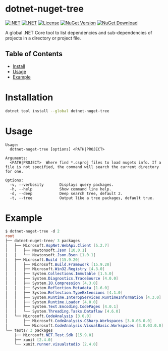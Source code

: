 # dotnet-nuget-tree
[![.NET](https://github.com/ramosisw/dotnet-nuget-tree/actions/workflows/dotnet.yml/badge.svg)](https://github.com/ramosisw/dotnet-nuget-tree/actions/workflows/push-build.yml)
[![.NET](https://github.com/ramosisw/dotnet-nuget-tree/actions/workflows/dotnet.yml/badge.svg)](https://github.com/ramosisw/dotnet-nuget-tree/actions/workflows/build-deploy.yml)
[![License](https://img.shields.io/badge/License-MIT-blue.svg?style=flat-square&logo=read-the-docs)](https://github.com/ramosisw/dotnet-nuget-tree/blob/master/LICENSE)
[![NuGet Version](https://img.shields.io/nuget/v/dotnet-nuget-tree.svg?style=flat-square&logo=nuget)](https://www.nuget.org/packages/dotnet-nuget-tree/)
[![NuGet Download](https://img.shields.io/nuget/dt/dotnet-nuget-tree.svg?style=flat-square&logo=nuget)](https://www.nuget.org/packages/dotnet-nuget-tree/)

A global .NET Core tool to list dependencies and sub-dependencies of projects in a directory or project file.

## Table of Contents

- [Install](#installation)
- [Usage](#usage)
- [Example](#example)


# Installation
```sh
dotnet tool install --global dotnet-nuget-tree
```

# Usage

```
Usage:
  dotnet-nuget-tree [options] <PATH|PROJECT>

Arguments:
  <PATH|PROJECT>  Where find *.csproj files to load nugets info. If a file is not specified, the command will search the current directory for one.

Options:
  -v, --verbosity       Displays query packages.
  -h, --help            Show command line help.
  -d, --deep            Deep search tree, default 2.
  -t, --tree            Output like a tree packages, default true.
```

# Example

```powershell
$ dotnet-nuget-tree -d 2
root
├── dotnet-nuget-tree/ 3 packages
│   ├── Microsoft.AspNet.WebApi.Client [5.2.7]
│   │   ├── Newtonsoft.Json [10.0.1]
│   │   └── Newtonsoft.Json.Bson [1.0.1]
│   ├── Microsoft.Build [15.9.20]
│   │   ├── Microsoft.Build.Framework [15.9.20]
│   │   ├── Microsoft.Win32.Registry [4.3.0]
│   │   ├── System.Collections.Immutable [1.5.0]
│   │   ├── System.Diagnostics.TraceSource [4.0.0]
│   │   ├── System.IO.Compression [4.3.0]
│   │   ├── System.Reflection.Metadata [1.6.0]
│   │   ├── System.Reflection.TypeExtensions [4.1.0]
│   │   ├── System.Runtime.InteropServices.RuntimeInformation [4.3.0]
│   │   ├── System.Runtime.Loader [4.0.0]
│   │   ├── System.Text.Encoding.CodePages [4.0.1]
│   │   └── System.Threading.Tasks.Dataflow [4.6.0]
│   └── Microsoft.CodeAnalysis [3.0.0]
│       ├── Microsoft.CodeAnalysis.CSharp.Workspaces [3.0.03.0.0]
│       └── Microsoft.CodeAnalysis.VisualBasic.Workspaces [3.0.03.0.0]
└── tests/ 3 packages
    ├── Microsoft.NET.Test.Sdk [15.9.0]
    ├── xunit [2.4.0]
    └── xunit.runner.visualstudio [2.4.0]
```

